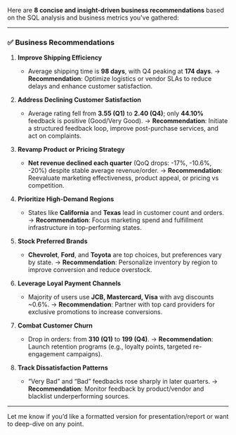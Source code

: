 Here are **8 concise and insight-driven business recommendations** based on the SQL analysis and business metrics you've gathered:

---

### ✅ **Business Recommendations**

1. **Improve Shipping Efficiency**

   * Average shipping time is **98 days**, with Q4 peaking at **174 days**.
     → **Recommendation**: Optimize logistics or vendor SLAs to reduce delays and enhance customer satisfaction.

2. **Address Declining Customer Satisfaction**

   * Average rating fell from **3.55 (Q1)** to **2.40 (Q4)**; only **44.10%** feedback is positive (Good/Very Good).
     → **Recommendation**: Initiate a structured feedback loop, improve post-purchase services, and act on complaints.

3. **Revamp Product or Pricing Strategy**

   * **Net revenue declined each quarter** (QoQ drops: -17%, -10.6%, -20%) despite stable average revenue/order.
     → **Recommendation**: Reevaluate marketing effectiveness, product appeal, or pricing vs competition.

4. **Prioritize High-Demand Regions**

   * States like **California** and **Texas** lead in customer count and orders.
     → **Recommendation**: Focus marketing spend and fulfillment infrastructure in top-performing states.

5. **Stock Preferred Brands**

   * **Chevrolet**, **Ford**, and **Toyota** are top choices, but preferences vary by state.
     → **Recommendation**: Personalize inventory by region to improve conversion and reduce overstock.

6. **Leverage Loyal Payment Channels**

   * Majority of users use **JCB, Mastercard, Visa** with avg discounts \~0.6%.
     → **Recommendation**: Partner with top card providers for exclusive promotions to increase conversions.

7. **Combat Customer Churn**

   * Drop in orders: from **310 (Q1)** to **199 (Q4)**.
     → **Recommendation**: Launch retention programs (e.g., loyalty points, targeted re-engagement campaigns).

8. **Track Dissatisfaction Patterns**

   * “Very Bad” and “Bad” feedbacks rose sharply in later quarters.
     → **Recommendation**: Monitor feedback by product/vendor and blacklist underperforming sources.

---

Let me know if you’d like a formatted version for presentation/report or want to deep-dive on any point.
